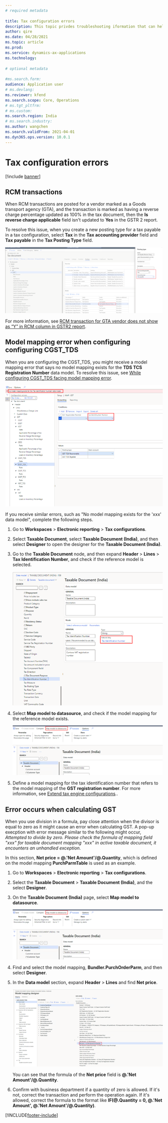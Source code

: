 ```yaml
---
# required metadata

title: Tax configuration errors
description: This topic privdes troubleshooting iformation that can help with tax configuration errors. 
author: qire
ms.date: 04/28/2021
ms.topic: article
ms.prod: 
ms.service: dynamics-ax-applications
ms.technology: 

# optional metadata

#ms.search.form:
audience: Application user
# ms.devlang: 
ms.reviewer: kfend
ms.search.scope: Core, Operations
# ms.tgt_pltfrm: 
# ms.custom: 
ms.search.region: India
# ms.search.industry: 
ms.author: wangchen
ms.search.validFrom: 2021-04-01
ms.dyn365.ops.version: 10.0.1
---
```


# Tax configuration errors

[!include [banner](../includes/banner.md)]

## RCM transactions

When RCM transactions are posted for a vendor marked as a Goods transport agency (GTA), and the transaction is marked as having a reverse charge percentage updated as 100% in the tax document, then the **Is reverse charge applicable** field isn't updated to **Yes** in the GSTR 2 report.

To resolve this issue, when you create a new posting type for a tax payable in a tax configuration, select **Tax** in the **Tax accounting provider** field and **Tax payable** in the **Tax Posting Type** field.

   [![Tax accounting provider and Tax posting type fields](./media/tax-configuration-errors-Picture1.png)](./media/tax-configuration-errors-Picture1.png)
   
For more information, see [RCM transaction for GTA vendor does not show as “Y” in RCM column in GSTR2 report](https://fix.lcs.dynamics.com/Issue/Details?bugId=515068&dbType=3).

## Model mapping error when configuring configuring CGST_TDS

When you are configuring the CGST_TDS, you might receive a model mapping error that says no model mapping exists for the **TDS TCS Registration Number** data model. To resolve this issue, see [While configuring CGST_TDS facing model mapping error](https://fix.lcs.dynamics.com/Issue/Details?bugId=527080&dbType=3).

   [![Model mapping error](./media/tax-configuration-errors-Picture2.png)](./media/tax-configuration-errors-Picture2.png)

 If you receive similar errors, such as "No model mapping exists for the 'xxx' data model", complete the following steps.

1. Go to **Workspaces** > **Electronic reporting** > **Tax configurations**.
2. Select **Taxable Document**, select **Taxable Document (India)**, and then select **Designer** to open the designer for the **Taxable Document (India)**.
3. Go to the **Taxable Document** node, and then expand **Header** > **Lines** > **Tax Identification Number**, and check if the reference model is selected.

      [![Taxable Document (India) page, Tax Identification Number field](./media/tax-configuration-errors-Picture3.png)](./media/tax-configuration-errors-Picture3.png)

4. Select **Map model to datasource**, and check if the model mapping for the reference model exists.

      [![Taxable Document (India) page, Map model to data source button](./media/tax-configuration-errors-Picture4.png)](./media/tax-configuration-errors-Picture4.png)

5. Define a model mapping for the tax identification number that refers to the model mapping of the **GST registration number**. For more information, see [Extend tax engine configurations](extend-tax-engine-configurations.md#complete-data-mapping-for-the-extended-taxable-document)..

## Error occurs when calculating GST

When you use division in a formula, pay close attention when the divisor is equal to zero as it might cause an error when calculating GST. A pop-up execption with error message similar to the following might occur, *Attempted to divide by zero. Please check the formula of mapping field "xxx" for taxable document mapping "xxx" in active taxable document, it encounters an unhandled exception.* 

In this section, **Net price = @.'Net Amount'/@.Quantity**, which is defined on the model mapping **PurchParmTable** is used as an example.

1. Go to **Workspaces** > **Electronic reporting** > **Tax configurations**.
2. Select the **Taxable Document** > **Taxable Document (India)**, and the select **Designer**.
3. On the **Taxable Document (India)** page, select **Map model to datasource**. 

      [![Taxable Document (India) page, Map model to data source](./media/tax-configuration-errors-Picture5.png)](./media/tax-configuration-errors-Picture5.png)

4. Find and select the model mapping, **Bundler.PurchOrderParm**, and then select **Designer**.
5. In the **Data model** section, expand **Header** > **Lines** and find **Net price**.

      [![Data model, Net price](./media/tax-configuration-errors-Picture6.png)](./media/tax-configuration-errors-Picture6.png)

   You can see that the formula of the **Net price** field is **@.'Net Amount'/@.Quantity**.
   
7. Confirm with business department if a quantity of zero is allowed. If it's not, correct the transaction and perform the operation again. If it's allowed, correct the formula to the format like **IF(@.Quantity = 0, @.'Net Amount', @.'Net Amount'/@.Quantity)**.


[!INCLUDE[footer-include](../../includes/footer-banner.md)]
